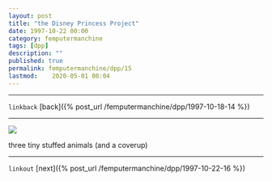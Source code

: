 ```yaml
---
layout: post
title: "the Disney Princess Project"
date: 1997-10-22 00:00
category: femputermanchine
tags: [dpp]
description: ""
published: true
permalink: femputermanchine/dpp/15
lastmod:	2020-05-01 08:04
---
```


*****
`linkback`
[back]({% post_url /femputermanchine/dpp/1997-10-18-14 %})
*****


<img src="{{ site.url }}/assets/img/dpp-15.jpg" maxwidth="1000" />

three tiny stuffed animals
(and a coverup)

*****

`linkout`
[next]({% post_url /femputermanchine/dpp/1997-10-22-16 %})


